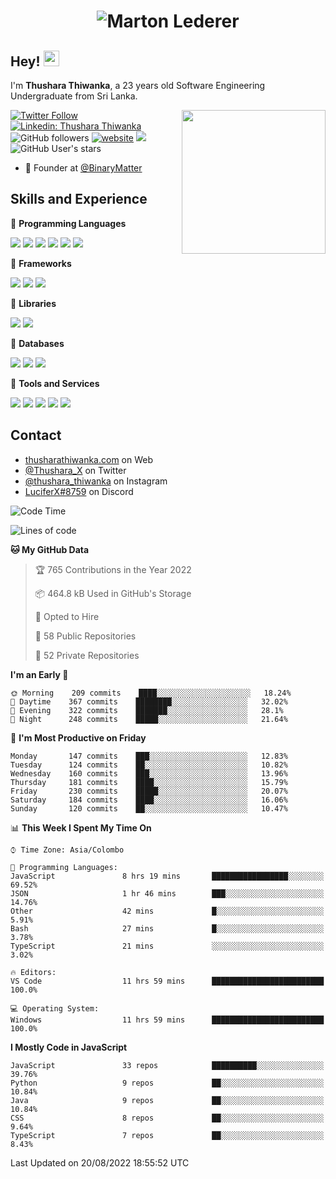 <h1 align="center">
  <img src="https://raw.githubusercontent.com/ThusharaX/ThusharaX/master/name.svg" alt="Marton Lederer" />
</h1>

## Hey! <img src="https://media.giphy.com/media/hvRJCLFzcasrR4ia7z/giphy.gif" width="25px" height="25px">  
I'm <strong>Thushara Thiwanka</strong>, a 23 years old Software Engineering Undergraduate from Sri Lanka.

<img align='right' src="https://media.giphy.com/media/M9gbBd9nbDrOTu1Mqx/giphy.gif" width="230">

[![Twitter Follow](https://img.shields.io/twitter/follow/Thushara_X?label=Follow)](https://twitter.com/intent/follow?screen_name=Thushara_X)
[![Linkedin: Thushara Thiwanka](https://img.shields.io/badge/-Thushara_Thiwanaka-blue?style=flat-square&logo=Linkedin&logoColor=white&link=https://www.linkedin.com/in/thushara-thiwanka/)](https://www.linkedin.com/in/thushara-thiwanka/)
![GitHub followers](https://img.shields.io/github/followers/ThusharaX?label=Follow&style=social)
[![website](https://img.shields.io/badge/Website-46a2f1.svg?&style=flat-square&logo=Google-Chrome&logoColor=white&link=https://anmolsingh.me/)](https://thusharathiwanka.com/)
![](https://camo.githubusercontent.com/f1c00c1d3c0d9b8f4431c8082be05835cd7795233799bcef63c216d59cf4f6a0/68747470733a2f2f6b6f6d617265762e636f6d2f67687076632f3f757365726e616d653d546875736861726158267374796c653d666c617426636f6c6f723d627269676874677265656e)
![GitHub User's stars](https://img.shields.io/github/stars/ThusharaX?affiliations=OWNER%2CCOLLABORATOR%2CORGANIZATION_MEMBER&style=social)

<!-- - 🧭 Founder at [@Nano-Spark](https://github.com/Nano-Spark) -->
- 🧭 Founder at [@BinaryMatter](https://github.com/BinaryMatter)

<!-- - 👥 Core team member at [@Binary-Matter](https://github.com/Binary-Matter) and [@SLIIT-2020-June](https://github.com/SLIIT-2020-June) -->

## Skills and Experience
🔴 <strong>Programming Languages</strong>

![](https://img.shields.io/badge/Python-3776AB?style=for-the-badge&logo=python&logoColor=white)
![](https://img.shields.io/badge/C-00599C?style=for-the-badge&logo=c&logoColor=white)
![](https://img.shields.io/badge/C%2B%2B-00599C?style=for-the-badge&logo=c%2B%2B&logoColor=white)
![](https://img.shields.io/badge/JavaScript-F7DF1E?style=for-the-badge&logo=javascript&logoColor=black)
![](https://img.shields.io/badge/Java-ED8B00?style=for-the-badge&logo=java&logoColor=white)
![](https://img.shields.io/badge/PHP-777BB4?style=for-the-badge&logo=php&logoColor=white)

🔴 <strong>Frameworks</strong>

![](https://img.shields.io/badge/Django-092E20?style=for-the-badge&logo=django&logoColor=white)
![](https://img.shields.io/badge/Flask-000000?style=for-the-badge&logo=flask&logoColor=white)
![](https://img.shields.io/badge/Bootstrap-563D7C?style=for-the-badge&logo=bootstrap&logoColor=white)

🔴 <strong>Libraries</strong>

![](https://img.shields.io/badge/React-20232A?style=for-the-badge&logo=react&logoColor=61DAFB)
![](https://img.shields.io/badge/Redux-593D88?style=for-the-badge&logo=redux&logoColor=white)

🔴 <strong>Databases</strong>

![](https://img.shields.io/badge/PostgreSQL-316192?style=for-the-badge&logo=postgresql&logoColor=white)
![](	https://img.shields.io/badge/SQLite-07405E?style=for-the-badge&logo=sqlite&logoColor=white)
![](	https://img.shields.io/badge/MySQL-00000F?style=for-the-badge&logo=mysql&logoColor=white)

🔴 <strong>Tools and Services</strong>

![](https://img.shields.io/badge/Git-F05032?style=for-the-badge&logo=git&logoColor=white)
![](	https://img.shields.io/badge/Heroku-430098?style=for-the-badge&logo=heroku&logoColor=white)
![](https://img.shields.io/badge/Visual_Studio_Code-0078D4?style=for-the-badge&logo=visual%20studio%20code&logoColor=white)
![](https://img.shields.io/badge/Visual_Studio_2019-5C2D91?style=for-the-badge&logo=visual%20studio&logoColor=white)
![](https://img.shields.io/badge/firebase-ffca28?style=for-the-badge&logo=firebase&logoColor=white)

## Contact
- [thusharathiwanka.com](https://thusharathiwanka.com/) on Web
- [@Thushara_X](https://twitter.com/Thushara_X/) on Twitter
- [@thushara_thiwanka](https://www.instagram.com/thushara_thiwanka/) on Instagram
- [LuciferX#8759](./) on Discord

<!--START_SECTION:waka-->
![Code Time](http://img.shields.io/badge/Code%20Time-497%20hrs%2012%20mins-blue)

![Lines of code](https://img.shields.io/badge/From%20Hello%20World%20I%27ve%20Written-658%20Thousand%20lines%20of%20code-blue)

**🐱 My GitHub Data** 

> 🏆 765 Contributions in the Year 2022
 > 
> 📦 464.8 kB Used in GitHub's Storage 
 > 
> 💼 Opted to Hire
 > 
> 📜 58 Public Repositories 
 > 
> 🔑 52 Private Repositories  
 > 
**I'm an Early 🐤** 

```text
🌞 Morning    209 commits    ████░░░░░░░░░░░░░░░░░░░░░   18.24% 
🌆 Daytime    367 commits    ████████░░░░░░░░░░░░░░░░░   32.02% 
🌃 Evening    322 commits    ███████░░░░░░░░░░░░░░░░░░   28.1% 
🌙 Night      248 commits    █████░░░░░░░░░░░░░░░░░░░░   21.64%

```
📅 **I'm Most Productive on Friday** 

```text
Monday       147 commits    ███░░░░░░░░░░░░░░░░░░░░░░   12.83% 
Tuesday      124 commits    ██░░░░░░░░░░░░░░░░░░░░░░░   10.82% 
Wednesday    160 commits    ███░░░░░░░░░░░░░░░░░░░░░░   13.96% 
Thursday     181 commits    ████░░░░░░░░░░░░░░░░░░░░░   15.79% 
Friday       230 commits    █████░░░░░░░░░░░░░░░░░░░░   20.07% 
Saturday     184 commits    ████░░░░░░░░░░░░░░░░░░░░░   16.06% 
Sunday       120 commits    ██░░░░░░░░░░░░░░░░░░░░░░░   10.47%

```


📊 **This Week I Spent My Time On** 

```text
⌚︎ Time Zone: Asia/Colombo

💬 Programming Languages: 
JavaScript               8 hrs 19 mins       █████████████████░░░░░░░░   69.52% 
JSON                     1 hr 46 mins        ███░░░░░░░░░░░░░░░░░░░░░░   14.76% 
Other                    42 mins             █░░░░░░░░░░░░░░░░░░░░░░░░   5.91% 
Bash                     27 mins             █░░░░░░░░░░░░░░░░░░░░░░░░   3.78% 
TypeScript               21 mins             ░░░░░░░░░░░░░░░░░░░░░░░░░   3.02%

🔥 Editors: 
VS Code                  11 hrs 59 mins      █████████████████████████   100.0%

💻 Operating System: 
Windows                  11 hrs 59 mins      █████████████████████████   100.0%

```

**I Mostly Code in JavaScript** 

```text
JavaScript               33 repos            ██████████░░░░░░░░░░░░░░░   39.76% 
Python                   9 repos             ██░░░░░░░░░░░░░░░░░░░░░░░   10.84% 
Java                     9 repos             ██░░░░░░░░░░░░░░░░░░░░░░░   10.84% 
CSS                      8 repos             ██░░░░░░░░░░░░░░░░░░░░░░░   9.64% 
TypeScript               7 repos             ██░░░░░░░░░░░░░░░░░░░░░░░   8.43%

```



 Last Updated on 20/08/2022 18:55:52 UTC
<!--END_SECTION:waka-->
